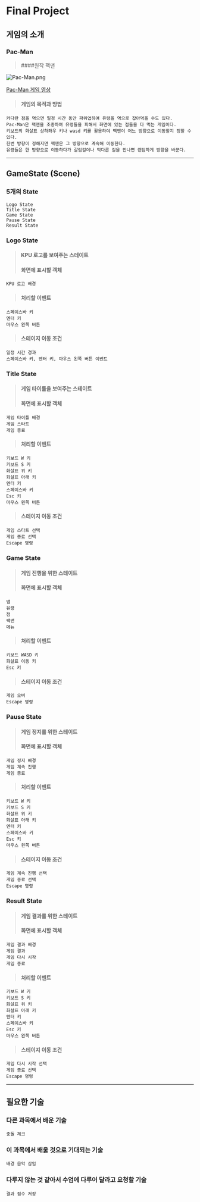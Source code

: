 # Final Project
## 게임의 소개
### Pac-Man

> ####원작 팩맨

![Pac-Man.png][pic]

[pic]: https://upload.wikimedia.org/wikipedia/en/5/59/Pac-man.png "Pac-Man Screenshot"

[Pac-Man 게임 영상](https://www.youtube.com/watch?v=X9gZrWsF4p4&feature=emb_logo "Pac-man (1980) Game play")

> #### 게임의 목적과 방법

```
커다란 점을 먹으면 일정 시간 동안 파워업하여 유령을 역으로 잡아먹을 수도 있다.   
Pac-Man은 팩맨을 조종하여 유령들을 피해서 화면에 있는 점들을 다 먹는 게임이다.   
키보드의 화살표 상하좌우 키나 wasd 키를 활용하여 팩맨이 어느 방향으로 이동할지 정할 수 있다.   
한번 방향이 정해지면 팩맨은 그 방향으로 계속해 이동한다.   
유령들은 한 방향으로 이동하다가 갈림길이나 막다른 길을 만나면 랜덤하게 방향을 바꾼다.   
```

--------------
## GameState (Scene)
### 5개의 State

```
Logo State   
Title State   
Game State   
Pause State   
Result State   
```

### Logo State

> #### KPU 로고를 보여주는 스테이트
> #### 화면에 표시할 객체
	
	KPU 로고 배경

> #### 처리할 이벤트

```
스페이스바 키   
엔터 키   
마우스 왼쪽 버튼
```

> #### 스테이지 이동 조건

```
일정 시간 경과   
스페이스바 키, 엔터 키, 마우스 왼쪽 버튼 이벤트
```

### Title State

> #### 게임 타이틀을 보여주는 스테이트
> #### 화면에 표시할 객체

```
게임 타이틀 배경   
게임 스타트   
게임 종료   
```

> #### 처리할 이벤트

```
키보드 W 키   
키보드 S 키   
화살표 위 키   
화살표 아래 키   
엔터 키   
스페이스바 키   
Esc 키   
마우스 왼쪽 버튼
```

> #### 스테이지 이동 조건

```
게임 스타트 선택   
게임 종료 선택   
Escape 명령   
```

### Game State

> #### 게임 진행을 위한 스테이트
> #### 화면에 표시할 객체

```
맵   
유령   
점   
팩맨   
메뉴
```
> #### 처리할 이벤트

```
키보드 WASD 키   
화살표 이동 키   
Esc 키
```

> #### 스테이지 이동 조건

```
게임 오버   
Escape 명령
```

### Pause State

> #### 게임 정지를 위한 스테이트
> #### 화면에 표시할 객체

```
게임 정지 배경   
게임 계속 진행   
게임 종료
```

> #### 처리할 이벤트

```
키보드 W 키   
키보드 S 키   
화살표 위 키   
화살표 아래 키   
엔터 키   
스페이스바 키   
Esc 키   
마우스 왼쪽 버튼   
```

> #### 스테이지 이동 조건

```
게임 계속 진행 선택   
게임 종료 선택   
Escape 명령
```

### Result State

> #### 게임 결과를 위한 스테이트
> #### 화면에 표시할 객체

```
게임 결과 배경   
게임 결과   
게임 다시 시작   
게임 종료
```

> #### 처리할 이벤트

```
키보드 W 키   
키보드 S 키   
화살표 위 키   
화살표 아래 키   
엔터 키   
스페이스바 키   
Esc 키   
마우스 왼쪽 버튼
```

> #### 스테이지 이동 조건

```
게임 다시 시작 선택   
게임 종료 선택   
Escape 명령   
```

--------------
## 필요한 기술
### 다른 과목에서 배운 기술

	충돌 체크

### 이 과목에서 배울 것으로 기대되는 기술

	배경 음악 삽입

### 다루지 않는 것 같아서 수업에 다루어 달라고 요청할 기술

	결과 점수 저장
